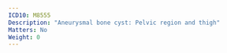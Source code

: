 ```yaml
---
ICD10: M8555
Description: "Aneurysmal bone cyst: Pelvic region and thigh"
Matters: No
Weight: 0
---
```


